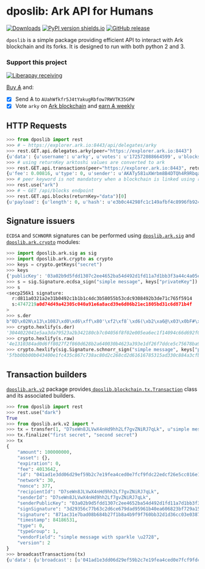 # dposlib: Ark API for Humans

[![Downloads](https://pepy.tech/badge/dposlib/week)](https://pepy.tech/project/dposlib)
[![PyPI version shields.io](https://img.shields.io/pypi/v/dposlib.svg)](https://pypi.python.org/pypi/dposlib)
[![GitHub release](https://img.shields.io/github/tag/Moustikitos/dpos.svg)](https://GitHub.com/Moustikitos/dpos/tags)

`dposlib` is a simple package providing efficient API to interact with Ark blockchain and its forks. It is designed to run with both python 2 and 3.

### Support this project
 
 [![Liberapay receiving](https://img.shields.io/liberapay/goal/Toons?logo=liberapay)](https://liberapay.com/Toons/donate)
 
 [Buy &#1126;](https://bittrex.com/Account/Register?referralCode=NW5-DQO-QMT) and:
 
   * [X] Send &#1126; to `AUahWfkfr5J4tYakugRbfow7RWVTK35GPW`
   * [X] Vote `arky` on [Ark blockchain](https://explorer.ark.io) and [earn &#1126; weekly](http://arky-delegate.info/arky)

## HTTP Requests

```python
>>> from dposlib import rest
>>> # ~ https://explorer.ark.io:8443/api/delegates/arky
>>> rest.GET.api.delegates.arky(peer="https://explorer.ark.io:8443")
{u'data': {u'username': u'arky', u'votes': u'172572088664599', u'blocks': {u'produced': 199859, u'last': {u'timestamp': {u'epoch': 84182056, u'unix': 1574283256, u'human': u'2019-11-20T20:54:16.000Z'}, u'id': u'5f5f9897f8fca2a5600ace0d75d67811c67df8111a7deea13d7d6b2c532fae43', u'height': 10380869}}, u'rank': 11, u'publicKey': u'030da05984d579395ce276c0dd6ca0a60140a3c3d964423a04e7abe110d60a15e9', u'production': {u'approval': 1.35}, u'forged': {u'total': u'40118247659340', u'rewards': u'39687400000000', u'fees': u'430847659340'}, u'address': u'ARfDVWZ7Zwkox3ZXtMQQY1HYSANMB88vWE'}}
>>> # using returnKey arktoshi values are converted to ark
>>> rest.GET.api.transactions(peer="https://explorer.ark.io:8443", returnKey="data")[0]
{u'fee': 0.00816, u'type': 0, u'sender': u'AKATy581uXWrbm8B4DTQh4R9RbqaWRiKRY', u'timestamp': {u'epoch': 84182307, u'unix': 1574283507, u'human': u'2019-11-20T20:58:27.000Z'}, u'blockId': u'a1b305a87217c2f622a922a97a778c677f7dbd23031dae42e3b494883b855a70', u'vendorField': u'Payout from arkmoon', u'senderPublicKey': u'0232b96d57ac27f9a99242bc886e433baa89f596d435153c9dae47222c0d1cecc3', u'amount': 20.52064264, u'version': 1, u'signSignature': u'304402200ac41802f33a5f377975efc9ebf39a666a9d76c2facb8773783289df7f6a9cd302206c5d2aed3359d3858fb3f4d5fc2a76952eb518cf9d242bb91fd11c0801e4ea4e', u'confirmations': 21, u'signature': u'3045022100dc6dbaa4b056f10268b587da290900725246e3239df1fa3e3c53445da36f03ee02206d57bbdff6d7f9ebca719a41112f23128f1a84161dd82597d63351e3c4d868b0', u'recipient': u'AXPLW2TzBsXcPiaeVGBSELEAXj4RPaWNjB', u'id': u'efeab09925c3347b4a18854a9192d7d722ee32850a7bf91d57628cb77714192e'}
>>> # peer keyword is not mandatory when a blockchain is linked using rest.use directive
>>> rest.use("ark")
>>> # ~ GET /api/blocks endpoint
>>> rest.GET.api.blocks(returnKey="data")[0]
{u'payload': {u'length': 0, u'hash': u'e3b0c44298fc1c149afbf4c8996fb92427ae41e4649b934ca495991b7852b855'}, u'generator': {u'username': u'arkmoon', u'publicKey': u'0232b96d57ac27f9a99242bc886e433baa89f596d435153c9dae47222c0d1cecc3', u'address': u'AKATy581uXWrbm8B4DTQh4R9RbqaWRiKRY'}, u'transactions': 0, u'timestamp': {u'epoch': 84183376, u'unix': 1574284576, u'human': u'2019-11-20T21:16:16.000Z'}, u'height': 10381034, u'version': 0, u'forged': {u'fee': 0.0, u'amount': 0.0, u'total': 2.0, u'reward': 2.0}, u'confirmations': 1, u'signature': u'3045022100a8b6b48c0094f9c84b7da5ae457ca33d5ba0d9a3df963c1e17c42cb52fb563a9022020ea96cf76529943b03b864bbb722352ef6faf5701e36bc16f9903ec2234309b', u'id': u'd2e042495ab64e7cf5bb0fc8d4ce6972a98f29a56d960b707f3c6abd2791a5e2', u'previous': u'ea1b7082424592545860a671a77ef7f59c3730665208080d2481e363be6c1ed0'}
```

## Signature issuers

`ECDSA` and `SCHNORR` signatures can be performed using [`dposlib.ark.sig`](https://github.com/Moustikitos/elliptic-curve/blob/main/pySecp256k1/sig.py) and [`dposlib.ark.crypto`](crypto.md) modules:

```python
>>> import dposlib.ark.sig as sig
>>> import dposlib.ark.crypto as crypto
>>> keys = crypto.getKeys("secret")
>>> keys
{'publicKey': '03a02b9d5fdd1307c2ee4652ba54d492d1fd11a7d1bb3f3a44c4a05e79f19de933', 'privateKey': '2bb80d537b1da3e38bd30361aa855686bde0eacd7162fef6a25fe97bf527a25b', 'wif': 'SB3BGPGRh1SRuQd52h7f5jsHUg1G9ATEvSeA7L5Bz4qySQww4k7N'}
>>> s = sig.Signature.ecdsa_sign("simple message", keys["privateKey"])
>>> s
<secp256k1 signature:
  r:d811a0321a2e31b0492c1b1b1c4dc3b58055b53cdc9308492b3de71c765f5914
  s:4747219a0d74d49a42305c040a91e6a8acd39e6d06b21ec1805bd31c6d871b4f
>
>>> s.der
b"0D\x02N\x13\x108J\xd0\xd6\xff\x80'\xf2\xf8`\xd6(\xb2\xa6@\x03\x0bF#\xa3\x93\xe1\xdf&\xf7\xdd\xce\\u\x02g\x8b\xa9\x90V\xaa\xdf\xa7\xf2-;z\xa5.D\x8bq8ehG\xb7\x11\x07-`\xd2\xd9\xd3.\xc4v"
>>> crypto.hexlify(s.der)
'3044022041e5aa3da79523a2b342180cb7c04056f8f02e005ea6ec1f14094c66d692f04402200261177cdd88525249a0619d6009adbc6681c250c83748c0cde611f21f543008'
>>> crypto.hexlify(s.raw)
'4e1310384ad0d6ff8027f2f860d628b2a640030b4623a393e1df26f7ddce5c75678ba99056aadfa7f22d3b7aa52e448b7138656847b711072d60d2d9d32ec476'
>>> crypto.hexlify(sig.Signature.schnorr_sign("simple message", keys["privateKey"]).raw)
'5fbb0bb00b043400e1fc435c867c738ac80d2c268cd2d61616785315ad330c884a3cfb50bf0da8de9021d42ce2139b6b6547d2bcd884a2da7f5c2e9bfb9cb206'
```

## Transaction builders

[`dposlib.ark.v2`](v2.md) package provides[ `dposlib.blockchain.tx.Transaction`](ark.md#transaction-objects) class and its associated builders.

```python
>>> from dposlib import rest
>>> rest.use("dark")
True
>>> from dposlib.ark.v2 import *
>>> tx = transfer(1, "D7seWn8JLVwX4nHd9hh2Lf7gvZNiRJ7qLk", u"simple message with sparkle \u2728", version=2)
>>> tx.finalize("first secret", "second secret")
>>> tx
{
    "amount": 100000000,
    "asset": {},
    "expiration": 0,
    "fee": 4013642,
    "id": "041ad1e3dd06d29ef59b2c7e19fea4ced0e7fcf9fdc22edcf26e5cc016e10f38",
    "network": 30,
    "nonce": 377,
    "recipientId": "D7seWn8JLVwX4nHd9hh2Lf7gvZNiRJ7qLk",
    "senderId": "D7seWn8JLVwX4nHd9hh2Lf7gvZNiRJ7qLk",
    "senderPublicKey": "03a02b9d5fdd1307c2ee4652ba54d492d1fd11a7d1bb3f3a44c4a05e79f19de933",
    "signSignature": "3d29356c77b63c2d6ce679dad95961b40ea606823bf729a158df5c8378c79c5588ad675ee147a7f77b18518c5bdf9b1a73567d72c3af0bfbe22043b9e1a95e6f",
    "signature": "871ac31e7bad08b684b27f1b8a4b9f9f760bb32d1d36cc03e03872edc6070f8d9fec2621ea87e2ea0ae7750e0e7a5db52f39b32e05af76a4331a92e17dbe9f4a",
    "timestamp": 84186531,
    "type": 0,
    "typeGroup": 1,
    "vendorField": "simple message with sparkle \u2728",
    "version": 2
}
>>> broadcastTransactions(tx)
{u'data': {u'broadcast': [u'041ad1e3dd06d29ef59b2c7e19fea4ced0e7fcf9fdc22edcf26e5cc016e10f38'], u'invalid': [], u'accept': [u'041ad1e3dd06d29ef59b2c7e19fea4ced0e7fcf9fdc22edcf26e5cc016e10f38'], u'excess': []}}
```
